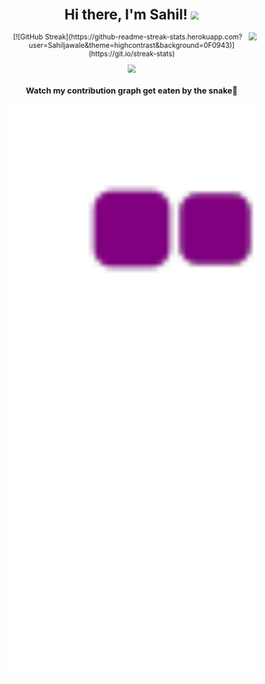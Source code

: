 <div align='center'>
<h1> Hi there, I'm Sahil! <img src="https://raw.githubusercontent.com/MartinHeinz/MartinHeinz/master/wave.gif" width="30px"> </h1>

<img align='right' src='https://github-readme-stats.vercel.app/api?username=Sahiljawale&hide=contribs,prs'>
[![GitHub Streak](https://github-readme-streak-stats.herokuapp.com?user=Sahiljawale&theme=highcontrast&background=0F0943)](https://git.io/streak-stats)

![](https://komarev.com/ghpvc/?username=Sahiljawale&color=blue&style=flat-square&label=Profile+visitors)
###    Watch my contribution graph get eaten by the snake🐍

<!-- refer this: https://dev.to/mishmanners/how-to-enable-github-actions-on-your-profile-readme-for-a-contribution-graph-4l66 -->
<img align='center' src='https://github.com/mayankchaudhary26/mayankchaudhary26/blob/output/github-contribution-grid-snake.gif' width='900"'>
     
